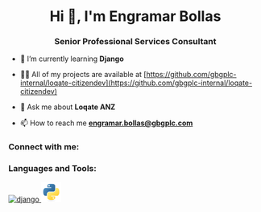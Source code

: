 <h1 align="center">Hi 👋, I'm Engramar Bollas</h1>
<h3 align="center">Senior Professional Services Consultant</h3>

- 🌱 I’m currently learning **Django**

- 👨‍💻 All of my projects are available at [https://github.com/gbgplc-internal/loqate-citizendev](https://github.com/gbgplc-internal/loqate-citizendev)

- 💬 Ask me about **Loqate ANZ**

- 📫 How to reach me **engramar.bollas@gbgplc.com**

<h3 align="left">Connect with me:</h3>
<p align="left">
</p>

<h3 align="left">Languages and Tools:</h3>
<p align="left"> <a href="https://www.djangoproject.com/" target="_blank" rel="noreferrer"> <img src="https://cdn.worldvectorlogo.com/logos/django.svg" alt="django" width="40" height="40"/> </a> <a href="https://www.python.org" target="_blank" rel="noreferrer"> <img src="https://raw.githubusercontent.com/devicons/devicon/master/icons/python/python-original.svg" alt="python" width="40" height="40"/> </a> </p>
